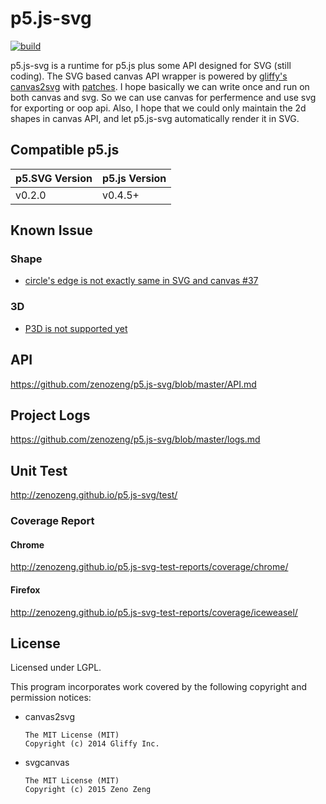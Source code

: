 # p5.js-svg

[![build](https://travis-ci.org/zenozeng/p5.js-svg.svg)](https://travis-ci.org/zenozeng/p5.js-svg)

p5.js-svg is a runtime for p5.js plus some API designed for SVG (still coding).
The SVG based canvas API wrapper is powered by [gliffy's canvas2svg](https://github.com/gliffy/canvas2svg) with [patches](https://github.com/gliffy/canvas2svg/issues?utf8=%E2%9C%93&q=author%3Azenozeng+). I hope basically we can write once and run on both canvas and svg. So we can use canvas for perfermence and use svg for exporting or oop api. Also, I hope that we could only maintain the 2d shapes in canvas API, and let p5.js-svg automatically render it in SVG.

## Compatible p5.js

p5.SVG Version | p5.js Version
-------------------|----------------------
v0.2.0 | v0.4.5+

## Known Issue

### Shape

- [circle's edge is not exactly same in SVG and canvas #37](https://github.com/zenozeng/p5.js-svg/issues/37)

### 3D

- [P3D is not supported yet](https://github.com/zenozeng/p5.js-svg/issues/51)

## API

https://github.com/zenozeng/p5.js-svg/blob/master/API.md

## Project Logs

https://github.com/zenozeng/p5.js-svg/blob/master/logs.md

## Unit Test

http://zenozeng.github.io/p5.js-svg/test/

### Coverage Report

#### Chrome

http://zenozeng.github.io/p5.js-svg-test-reports/coverage/chrome/

#### Firefox

http://zenozeng.github.io/p5.js-svg-test-reports/coverage/iceweasel/

## License

Licensed under LGPL.

This program incorporates work covered by the following copyright and permission notices:

- canvas2svg

    ```
    The MIT License (MIT)
    Copyright (c) 2014 Gliffy Inc.
    ```

- svgcanvas

    ```
    The MIT License (MIT)
    Copyright (c) 2015 Zeno Zeng
    ```
